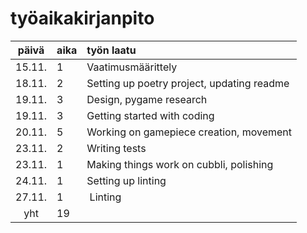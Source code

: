 # työaikakirjanpito

| päivä | aika | työn laatu  |
| :----:|:-----| :-----|
| 15.11.| 1    | Vaatimusmäärittely|
| 18.11.| 2    | Setting up poetry project, updating readme
| 19.11.| 3    | Design, pygame research
| 19.11.| 3    | Getting started with coding
| 20.11.| 5    | Working on gamepiece creation, movement 
| 23.11.| 2    | Writing tests
| 23.11.| 1    | Making things work on cubbli, polishing
| 24.11.| 1    | Setting up linting
| 27.11.| 1    | Linting
|yht    | 19   | |

